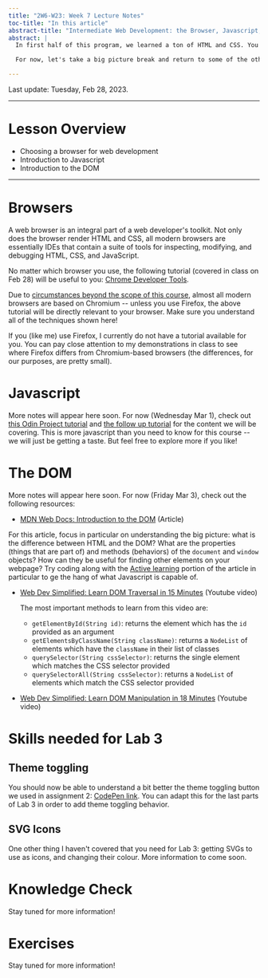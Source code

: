 ```yaml
---
title: "2W6-W23: Week 7 Lecture Notes"
toc-title: "In this article"
abstract-title: "Intermediate Web Development: the Browser, Javascript, and the DOM"
abstract: |
  In first half of this program, we learned a ton of HTML and CSS. You will continue to learn more about HTML and CSS in this course and in your life -- both are vast subjects.

  For now, let's take a big picture break and return to some of the other technologies used in web development. This week, we are going to master using the browser for web development. We are also going to learn the very basics of Javascript in order to learn how HTML/CSS projects can be given dynamic behavior.

---
```


Last update: Tuesday, Feb 28, 2023.

---

# Lesson Overview

- Choosing a browser for web development
- Introduction to Javascript
- Introduction to the DOM

---

# Browsers

A web browser is an integral part of a web developer's toolkit. Not only does the browser render HTML and CSS, all modern browsers are essentially IDEs that contain a suite of tools for inspecting, modifying, and debugging HTML, CSS, and JavaScript.

No matter which browser you use, the following tutorial (covered in class on Feb 28) will be useful to you: [Chrome Developer Tools][chrome-devtools].

Due to [circumstances beyond the scope of this course](https://en.wikipedia.org/wiki/Monopoly_(game)), almost all modern browsers are based on Chromium -- unless you use Firefox, the above tutorial will be directly relevant to your browser. Make sure you understand all of the techniques shown here!

[chrome-devtools]: https://developer.chrome.com/docs/devtools/dom/

If you (like me) use Firefox, I currently do not have a tutorial available for you. You can pay close attention to my demonstrations in class to see where Firefox differs from Chromium-based browsers (the differences, for our purposes, are pretty small).

# Javascript

More notes will appear here soon. For now (Wednesday Mar 1), check out [this Odin Project tutorial][odin-js-1] and [the follow up tutorial][odin-js-2] for the content we will be covering. This is more javascript than you need to know for this course -- we will just be getting a taste. But feel free to explore more if you like!

[odin-js-1]: https://www.theodinproject.com/lessons/foundations-fundamentals-part-1
[odin-js-2]: https://www.theodinproject.com/lessons/foundations-fundamentals-part-2

# The DOM

More notes will appear here soon. For now (Friday Mar 3), check out the following resources:

- [MDN Web Docs: Introduction to the DOM][mdn-web-docs-DOM] (Article)

For this article, focus in particular on understanding the big picture: what is the difference between HTML and the DOM? What are the properties (things that are part of) and methods (behaviors) of the ```document``` and ```window``` objects? How can they be useful for finding other elements on your webpage? Try coding along with the [Active learning](https://developer.mozilla.org/en-US/docs/Learn/JavaScript/Client-side_web_APIs/Manipulating_documents#active_learning_a_dynamic_shopping_list) portion of the article in particular to ge the hang of what Javascript is capable of.

- [Web Dev Simplified: Learn DOM Traversal in 15 Minutes][web-dev-simp-dom-trav] (Youtube video)

  The most important methods to learn from this video are:

  - ```getElementById(String id)```: returns the element which has the ```id``` provided as an argument
  - ```getElementsByClassName(String className)```: returns a ```NodeList``` of elements which have the ```className``` in their list of classes
  - ```querySelector(String cssSelector)```: returns the single element which matches the CSS selector provided
  - ```querySelectorAll(String cssSelector)```: returns a ```NodeList``` of elements which match the CSS selector provided

- [Web Dev Simplified: Learn DOM Manipulation in 18 Minutes][web-dev-simp-dom-manip] (Youtube video)

[web-dev-simp-dom-trav]: https://www.youtube.com/watch?v=v7rSSy8CaYE
[web-dev-simp-dom-manip]: https://www.youtube.com/watch?v=y17RuWkWdn8
[mdn-web-docs-DOM]: https://developer.mozilla.org/en-US/docs/Web/API/Document_Object_Model/Introduction

# Skills needed for Lab 3

## Theme toggling

You should now be able to understand a bit better the theme toggling button we used in assignment 2: [CodePen link](https://codepen.io/michaelhaaf/pen/gOdWqpN). You can adapt this for the last parts of Lab 3 in order to add theme toggling behavior.

## SVG Icons

One other thing I haven't covered that you need for Lab 3: getting SVGs to use as icons, and changing their colour. More information to come soon.




# Knowledge Check

Stay tuned for more information!

# Exercises

Stay tuned for more information!
